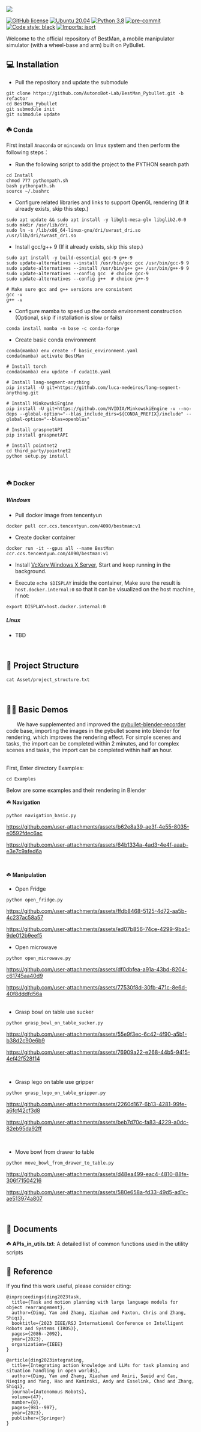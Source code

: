 ![](docs/BestMan_logo.png)

<!-- # BestMan - A Pybullet-based Mobile Manipulator Simulator -->

[![GitHub license](https://img.shields.io/badge/license-MIT-blue.svg)](https://github.com/facebookresearch/home-robot/blob/main/LICENSE)
[![Ubuntu 20.04](https://img.shields.io/badge/Ubuntu-20.04-orange.svg)](https://releases.ubuntu.com/20.04/)
[![Python 3.8](https://img.shields.io/badge/python-3.8-blue.svg)](https://www.python.org/downloads/release/python-370/)
[![pre-commit](https://img.shields.io/badge/pre--commit-enabled-brightgreen?logo=pre-commit&logoColor=white)](https://github.com/pre-commit/pre-commit)
[![Code style: black](https://img.shields.io/badge/code%20style-black-000000.svg)](https://github.com/psf/black)
[![Imports: isort](https://img.shields.io/badge/%20imports-isort-%231674b1?style=flat)](https://timothycrosley.github.io/isort/)

Welcome to the official repository of BestMan, a mobile manipulator simulator (with a wheel-base and arm) built on PyBullet.



## 💻 Installation

- Pull the repository and update the submodule

```
git clone https://github.com/AutonoBot-Lab/BestMan_Pybullet.git -b refactor
cd BestMan_Pybullet
git submodule init
git submodule update
```

### :shamrock: Conda

First install `Anaconda` or `minconda` on linux system and then perform the following steps：

- Run the following script to add the project to the PYTHON search path
```
cd Install
chmod 777 pythonpath.sh
bash pythonpath.sh
source ~/.bashrc
```

- Configure related libraries and links to support OpenGL rendering (If it already exists, skip this step.)
```
sudo apt update && sudo apt install -y libgl1-mesa-glx libglib2.0-0
sudo mkdir /usr/lib/dri
sudo ln -s /lib/x86_64-linux-gnu/dri/swrast_dri.so /usr/lib/dri/swrast_dri.so
```

- Install gcc/g++ 9 (If it already exists, skip this step.)
```
sudo apt install -y build-essential gcc-9 g++-9
sudo update-alternatives --install /usr/bin/gcc gcc /usr/bin/gcc-9 9
sudo update-alternatives --install /usr/bin/g++ g++ /usr/bin/g++-9 9
sudo update-alternatives --config gcc  # choice gcc-9
sudo update-alternatives --config g++  # choice g++-9

# Make sure gcc and g++ versions are consistent
gcc -v
g++ -v
```

- Configure mamba to speed up the conda environment construction (Optional, skip if installation is slow or fails)
```
conda install mamba -n base -c conda-forge
```

- Create basic conda environment
```
conda(mamba) env create -f basic_environment.yaml
conda(mamba) activate BestMan

# Install torch
conda(mamba) env update -f cuda116.yaml

# Install lang-segment-anything
pip install -U git+https://github.com/luca-medeiros/lang-segment-anything.git

# Install MinkowskiEngine
pip install -U git+https://github.com/NVIDIA/MinkowskiEngine -v --no-deps --global-option="--blas_include_dirs=${CONDA_PREFIX}/include" --global-option="--blas=openblas"

# Install graspnetAPI
pip install graspnetAPI

# Install pointnet2
cd third_party/pointnet2
python setup.py install
```
<br/>


### :shamrock: Docker

##### Windows

- Pull docker image from tencentyun

```
docker pull ccr.ccs.tencentyun.com/4090/bestman:v1
```

- Create docker container

```
docker run -it --gpus all --name BestMan ccr.ccs.tencentyun.com/4090/bestman:v1
```

- Install [VcXsrv Windows X Server](https://sourceforge.net/projects/vcxsrv/), Start and keep running in the background.

- Execute `echo $DISPLAY` inside the container, Make sure the result is `host.docker.internal:0` so that it can be visualized on the host machine, if not:

```
export DISPLAY=host.docker.internal:0
```


##### Linux
- TBD
<br/>


## 🔎 Project Structure

```
cat Asset/project_structure.txt
```
<br/>


## 👨‍💻 Basic Demos

&emsp;&emsp;We have supplemented and improved the [pybullet-blender-recorder](https://github.com/huy-ha/pybullet-blender-recorder) code base, importing the images in the pybullet scene into blender for rendering, which improves the rendering effect. For simple scenes and tasks, the import can be completed within 2 minutes, and for complex scenes and tasks, the import can be completed within half an hour.

<br/>
First, Enter directory Examples:

```
cd Examples
```

Below are some examples and their rendering in Blender


:shamrock: **Navigation**

```
python navigation_basic.py
```

https://github.com/user-attachments/assets/b62e8a39-ae3f-4e55-8035-e0592fdec6ac 

https://github.com/user-attachments/assets/64b1334a-4ad3-4e4f-aaab-e3e7c9afed6a

<br/>


:shamrock: **Manipulation**

- Open Fridge

```
python open_fridge.py
```

https://github.com/user-attachments/assets/ffdb8468-5125-4d72-aa5b-4c237ac58a57 

https://github.com/user-attachments/assets/ed07b856-74ce-4299-9ba5-9de012b9eef5 
<br/>


- Open microwave

```
python open_microwave.py
```

https://github.com/user-attachments/assets/df0dbfea-a91a-43bd-8204-c61745aa40d9 

https://github.com/user-attachments/assets/77530f8d-30fb-471c-8e6d-40f8dddfd56a  
<br/>


- Grasp bowl on table use sucker

```
python grasp_bowl_on_table_sucker.py
```

https://github.com/user-attachments/assets/55e9f3ec-6c42-4f90-a5b1-b38d2c90e6b9 

https://github.com/user-attachments/assets/76909a22-e268-44b5-9415-4ef42f528f14 

<br/>


- Grasp lego on table use gripper

```
python grasp_lego_on_table_gripper.py
```

https://github.com/user-attachments/assets/2260d167-6b13-4281-99fe-a6fcf42cf3d8  

https://github.com/user-attachments/assets/beb7d70c-fa83-4229-a0dc-82eb95da92ff  

<br/>


- Move bowl from drawer to table

```
python move_bowl_from_drawer_to_table.py
```

https://github.com/user-attachments/assets/d48ea499-eac4-4810-88fe-306f71504216 

https://github.com/user-attachments/assets/580e658a-fd33-49d5-ad1c-ae513974a807 

<br/>


##  📘 Documents

:shamrock: **APIs_in_utils.txt**: A detailed list of common functions used in the utility scripts



##  :handshake: Reference

If you find this work useful, please consider citing:

```
@inproceedings{ding2023task,
  title={Task and motion planning with large language models for object rearrangement},
  author={Ding, Yan and Zhang, Xiaohan and Paxton, Chris and Zhang, Shiqi},
  booktitle={2023 IEEE/RSJ International Conference on Intelligent Robots and Systems (IROS)},
  pages={2086--2092},
  year={2023},
  organization={IEEE}
}

@article{ding2023integrating,
  title={Integrating action knowledge and LLMs for task planning and situation handling in open worlds},
  author={Ding, Yan and Zhang, Xiaohan and Amiri, Saeid and Cao, Nieqing and Yang, Hao and Kaminski, Andy and Esselink, Chad and Zhang, Shiqi},
  journal={Autonomous Robots},
  volume={47},
  number={8},
  pages={981--997},
  year={2023},
  publisher={Springer}
}
```
